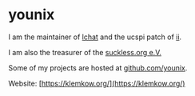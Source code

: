 younix
======

I am the maintainer of [lchat](https://git.suckless.org/lchat/) and
the ucspi patch of [ii](//tools.suckless.org/ii/patches/ucspi).

I am also the treasurer of the [suckless.org e.V.](//ev.suckless.org/)

Some of my projects are hosted at [github.com/younix](https://github.com/younix).

Website: [https://klemkow.org/](https://klemkow.org/)
